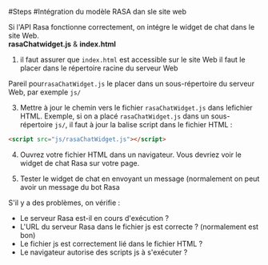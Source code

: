#Steps
#Intégration du modèle RASA dan sle site web

Si l'API Rasa fonctionne correctement, on intégre le widget de chat dans le site Web.  
**rasaChatwidget.js** & **index.html** 

1. il faut assurer que `index.html` est accessible sur le site Web 
il faut le placer dans le répertoire racine du serveur Web

Pareil pour`rasaChatWidget.js` le placer dans un sous-répertoire du serveur Web, par exemple `js/`

3. Mettre à jour le chemin vers le fichier `rasaChatWidget.js` dans lefichier HTML. 
Exemple, si on a placé `rasaChatWidget.js` dans un sous-répertoire `js/`, il faut à jour la balise script dans le fichier HTML :

```html
<script src="js/rasaChatWidget.js"></script>
```

4. Ouvrez votre fichier HTML dans un navigateur. Vous devriez voir le widget de chat Rasa sur votre page.

5. Tester le widget de chat en envoyant un message (normalement on peut avoir un message du bot Rasa

S'il y a des problèmes, on vérifie :

- Le serveur Rasa est-il en cours d'exécution ?
- L'URL du serveur Rasa dans le fichier js est correcte ? (normalement est bon)
- Le fichier js est correctement lié dans le fichier HTML ?
- Le navigateur autorise des scripts js à s'exécuter ?
